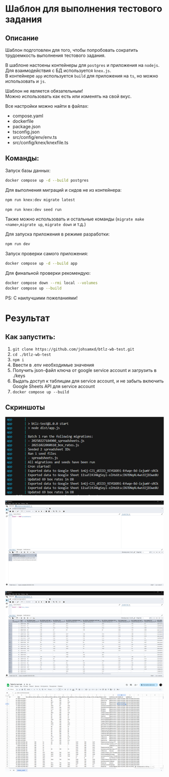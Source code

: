 # Шаблон для выполнения тестового задания

## Описание

Шаблон подготовлен для того, чтобы попробовать сократить трудоемкость выполнения тестового задания.

В шаблоне настоены контейнеры для `postgres` и приложения на `nodejs`.  
Для взаимодействия с БД используется `knex.js`.  
В контейнере `app` используется `build` для приложения на `ts`, но можно использовать и `js`.

Шаблон не является обязательным!\
Можно использовать как есть или изменять на свой вкус.

Все настройки можно найти в файлах:

- compose.yaml
- dockerfile
- package.json
- tsconfig.json
- src/config/env/env.ts
- src/config/knex/knexfile.ts

## Команды:

Запуск базы данных:

```bash
docker compose up -d --build postgres
```

Для выполнения миграций и сидов не из контейнера:

```bash
npm run knex:dev migrate latest
```

```bash
npm run knex:dev seed run
```

Также можно использовать и остальные команды (`migrate make <name>`,`migrate up`, `migrate down` и т.д.)

Для запуска приложения в режиме разработки:

```bash
npm run dev
```

Запуск проверки самого приложения:

```bash
docker compose up -d --build app
```

Для финальной проверки рекомендую:

```bash
docker compose down --rmi local --volumes
docker compose up --build
```

PS: С наилучшими пожеланиями!

# Результат

## Как запустить:

1. ```git clone https://github.com/johsamxd/btlz-wb-test.git```
2. ```cd ./btlz-wb-test```
3. ```npm i```
4. Ввести в .env необходимые значения
5. Получить json-файл ключа от google service account и загрузить в ./keys
6. Выдать доступ к таблицам для service account, и не забыть включить Google Sheets API для service account
7. ```docker compose up --build```

## Скриншоты

![logs](/screenshots/image.png)

![spreadsheets](/screenshots/image-1.png)

![box_rates](/screenshots/image-2.png)

![table](/screenshots/image-3.png)
